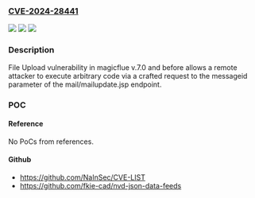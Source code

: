 ### [CVE-2024-28441](https://cve.mitre.org/cgi-bin/cvename.cgi?name=CVE-2024-28441)
![](https://img.shields.io/static/v1?label=Product&message=n%2Fa&color=blue)
![](https://img.shields.io/static/v1?label=Version&message=n%2Fa&color=blue)
![](https://img.shields.io/static/v1?label=Vulnerability&message=n%2Fa&color=brighgreen)

### Description

File Upload vulnerability in magicflue v.7.0 and before allows a remote attacker to execute arbitrary code via a crafted request to the messageid parameter of the mail/mailupdate.jsp endpoint.

### POC

#### Reference
No PoCs from references.

#### Github
- https://github.com/NaInSec/CVE-LIST
- https://github.com/fkie-cad/nvd-json-data-feeds

